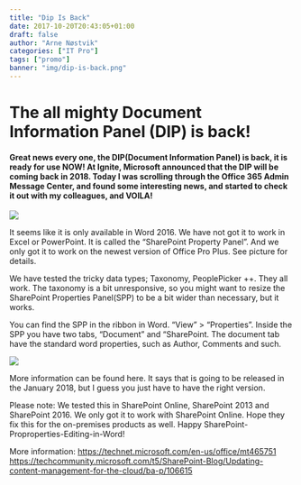 ```yaml
---
title: "Dip Is Back"
date: 2017-10-20T20:43:05+01:00
draft: false
author: "Arne Nøstvik"
categories: ["IT Pro"]
tags: ["promo"]
banner: "img/dip-is-back.png"
---
```


# The all mighty Document Information Panel (DIP) is back!

#### Great news every one, the DIP(Document Information Panel) is back, it is ready for use NOW! At Ignite, Microsoft announced that the DIP will be coming back in 2018. Today I was scrolling through the Office 365 Admin Message Center, and found some interesting news, and started to check it out with my colleagues, and VOILA!

<img class="img-fluid mt-4 mb-4" src="/pointtaken/img/dip-is-back.png" /> 

It seems like it is only available in Word 2016. We have not got it to work in Excel or PowerPoint. It is called the “SharePoint Property Panel”. And we only got it to work on the newest version of Office Pro Plus. See picture for details.

We have tested the tricky data types; Taxonomy, PeoplePicker ++. They all work. The taxonomy is a bit unresponsive, so you might want to resize the SharePoint Properties Panel(SPP) to be a bit wider than necessary, but it works.

You can find the SPP in the ribbon in Word. “View” > “Properties”. Inside the SPP you have two tabs, “Document” and “SharePoint. The document tab have the standard word properties, such as Author, Comments and such.

<img class="img-fluid mt-4 mb-4" src="/pointtaken/img/dip-produkt-information.png" /> 

More information can be found here. It says that is going to be released in the January 2018, but I guess you just have to have the right version.

Please note: We tested this in SharePoint Online, SharePoint 2013 and SharePoint 2016. We only got it to work with SharePoint Online. Hope they fix this for the on-premises products as well.
Happy SharePoint-Proproperties-Editing-in-Word!

More information:
https://technet.microsoft.com/en-us/office/mt465751 
https://techcommunity.microsoft.com/t5/SharePoint-Blog/Updating-content-management-for-the-cloud/ba-p/106615